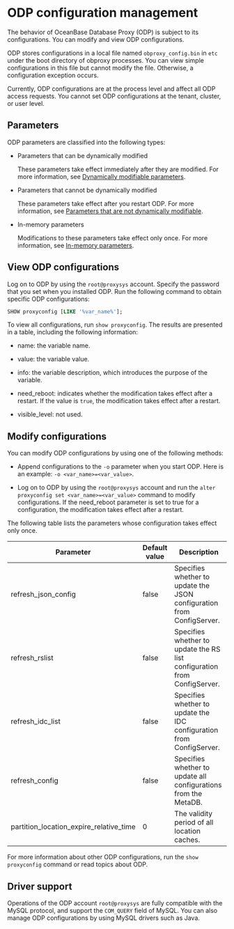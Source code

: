 # ODP configuration management

The behavior of OceanBase Database Proxy (ODP) is subject to its configurations. You can modify and view ODP configurations.

ODP stores configurations in a local file named `obproxy_config.bin` in `etc` under the boot directory of obproxy processes. You can view simple configurations in this file but cannot modify the file. Otherwise, a configuration exception occurs.

Currently, ODP configurations are at the process level and affect all ODP access requests. You cannot set ODP configurations at the tenant, cluster, or user level.

## Parameters

ODP parameters are classified into the following types:

* Parameters that can be dynamically modified

   These parameters take effect immediately after they are modified. For more information, see [Dynamically modifiable parameters](https://en.oceanbase.com/docs/community-odp-en-10000000000864246).

* Parameters that cannot be dynamically modified

   These parameters take effect after you restart ODP. For more information, see [Parameters that are not dynamically modifiable](https://en.oceanbase.com/docs/community-odp-en-10000000000864247).

* In-memory parameters

   Modifications to these parameters take effect only once. For more information, see [In-memory parameters](https://en.oceanbase.com/docs/community-odp-en-10000000000864218).

## View ODP configurations

Log on to ODP by using the `root@proxysys` account. Specify the password that you set when you installed ODP. Run the following command to obtain specific ODP configurations:

```sql
SHOW proxyconfig [LIKE '%var_name%'];
```

To view all configurations, run `show proxyconfig`. The results are presented in a table, including the following information:

* name: the variable name.

* value: the variable value.

* info: the variable description, which introduces the purpose of the variable.

* need_reboot: indicates whether the modification takes effect after a restart. If the value is `true`, the modification takes effect after a restart.

* visible_level: not used.

## Modify configurations

You can modify ODP configurations by using one of the following methods:

* Append configurations to the `-o` parameter when you start ODP. Here is an example: `-o <var_name>=<var_value>`.

* Log on to ODP by using the `root@proxysys` account and run the `alter proxyconfig set <var_name>=<var_value>` command to modify configurations. If the need_reboot parameter is set to true for a configuration, the modification takes effect after a restart.

The following table lists the parameters whose configuration takes effect only once.

| Parameter | Default value | Description |
|-----------------------------------------|-------|---------------------------------------|
| refresh_json_config | false | Specifies whether to update the JSON configuration from ConfigServer.  |
| refresh_rslist | false | Specifies whether to update the RS list configuration from ConfigServer.  |
| refresh_idc_list | false | Specifies whether to update the IDC configuration from ConfigServer.  |
| refresh_config | false | Specifies whether to update all configurations from the MetaDB.  |
| partition_location_expire_relative_time | 0 | The validity period of all location caches. |

For more information about other ODP configurations, run the `show proxyconfig` command or read topics about ODP.

## Driver support

Operations of the ODP account `root@proxysys` are fully compatible with the MySQL protocol, and support the `COM_QUERY` field of MySQL. You can also manage ODP configurations by using MySQL drivers such as Java.
